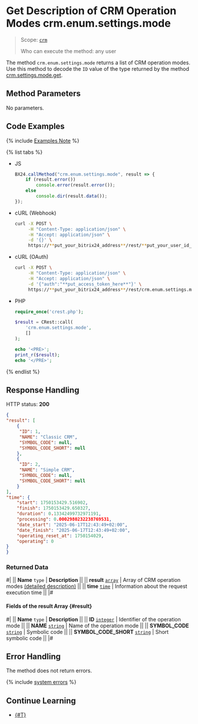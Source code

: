 # Get Description of CRM Operation Modes crm.enum.settings.mode

> Scope: [`crm`](../../../scopes/permissions.md)
>
> Who can execute the method: any user

The method `crm.enum.settings.mode` returns a list of CRM operation modes. Use this method to decode the `ID` value of the type returned by the method [crm.settings.mode.get](../../crm-settings-mode-get.md).

## Method Parameters

No parameters.

## Code Examples

{% include [Examples Note](../../../../_includes/examples.md) %}

{% list tabs %}

- JS

    ```js
    BX24.callMethod("crm.enum.settings.mode", result => {
        if (result.error())
            console.error(result.error());
        else
            console.dir(result.data());
    });
    ```

- cURL (Webhook)

    ```bash
    curl -X POST \
         -H "Content-Type: application/json" \
         -H "Accept: application/json" \
         -d '{}' \
         https://**put_your_bitrix24_address**/rest/**put_your_user_id_here**/**put_your_webhook_here**/crm.enum.settings.mode
    ```

- cURL (OAuth)

    ```bash
    curl -X POST \
         -H "Content-Type: application/json" \
         -H "Accept: application/json" \
         -d '{"auth":"**put_access_token_here**"}' \
         https://**put_your_bitrix24_address**/rest/crm.enum.settings.mode
    ```

- PHP

    ```php
    require_once('crest.php');

    $result = CRest::call(
        'crm.enum.settings.mode',
        []
    );

    echo '<PRE>';
    print_r($result);
    echo '</PRE>';
    ```

{% endlist %}

## Response Handling

HTTP status: **200**

```json
{
"result": [
    {
     "ID": 1,
     "NAME": "Classic CRM",
     "SYMBOL_CODE": null,
     "SYMBOL_CODE_SHORT": null
    },
    {
     "ID": 2,
     "NAME": "Simple CRM",
     "SYMBOL_CODE": null,
     "SYMBOL_CODE_SHORT": null
    }
],
"time": {
    "start": 1750153429.516902,
    "finish": 1750153429.650327,
    "duration": 0.13342499732971191,
    "processing": 0.0002980232238769531,
    "date_start": "2025-06-17T12:43:49+02:00",
    "date_finish": "2025-06-17T12:43:49+02:00",
    "operating_reset_at": 1750154029,
    "operating": 0
}
}
```

### Returned Data

#|
|| **Name**
`type` | **Description** ||
|| **result**
[`array`](../../../data-types.md) | Array of CRM operation modes [(detailed description)](#result) ||
|| **time**
[`time`](../../../data-types.md#time) | Information about the request execution time ||
|#

#### Fields of the result Array {#result}

#|
|| **Name**
`type` | **Description** ||
|| **ID**
[`integer`](../../../data-types.md) | Identifier of the operation mode ||
|| **NAME**
[`string`](../../../data-types.md) | Name of the operation mode ||
|| **SYMBOL_CODE**
[`string`](../../../data-types.md) | Symbolic code ||
|| **SYMBOL_CODE_SHORT**
[`string`](../../../data-types.md) | Short symbolic code ||
|#

## Error Handling

The method does not return errors.

{% include [system errors](../../../../_includes/system-errors.md) %}

## Continue Learning

- [{#T}](./index.md)